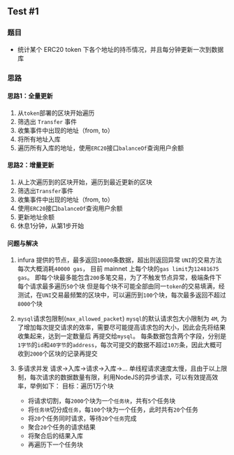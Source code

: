 ## Test #1

### 题目
 - 统计某个 ERC20 token 下各个地址的持币情况，并且每分钟更新一次到数据库

### 思路

#### 思路1：全量更新
1. 从`token`部署的区块开始遍历
2. 筛选出 `Transfer` 事件
3. 收集事件中出现的地址（from, to）
4. 将所有地址入库
5. 遍历所有入库的地址，使用`ERC20`接口`balanceOf`查询用户余额

#### 思路2：增量更新
1. 从上次遍历到的区块开始，遍历到最近更新的区块
2. 筛选出`Transfer`事件
3. 收集事件中出现的地址（from, to）
4. 使用`ERC20`接口`balanceOf`查询用户余额
5. 更新地址余额
6. 休息1分钟，从第1步开始

#### 问题与解决
1. infura 提供的节点，最多返回`10000`条数据，超出则返回异常
    `UNI`的交易方法每次大概消耗`40000 gas`， 目前 mainnet 上每个块的`gas limit`为`12481675 gas`。
   即每个块最多能包含`200`多笔交易，为了不触发节点异常，极端条件下每个请求最多遍历`50`个块
   但是每个块不可能全部由同一`token`的交易填满，经测试，在`UNI`交易最频繁的区块中，可以遍历到`100`个块，每次最多返回不超过`8000`个块
   
2. `mysql`请求包限制(`max_allowed_packet`)
    `mysql`的默认请求包大小限制为 `4M`, 为了增加每次提交请求的效率，需要尽可能提高请求包的大小，因此会先将结果收集起来，达到一定数量后
   再提交给`mysql`。
   每条数据包含两个字段，分别是`1字节`的`id`和`40字节`的`address`，每次可提交的数据不超过`10万`条，因此大概可收到`2000`个区块的记录再提交
   
3. 多请求并发
   请求->入库->请求->入库->...
   单线程请求速度太慢，且由于以上限制，每次请求的数据数量有限，利用NodeJS的异步请求，可以有效提高效率，举例如下：
   目标：遍历1万个块
   - 将请求切割，每`2000`个块为一个`任务块`，共有`5`个任务块
   - 将`任务块`切分成`任务`，每`100`个块为一个任务，此时共有`20`个任务
   - 将`20`个任务同时请求，等待`20`个`任务`完成
   - 聚合`20`个任务的请求结果
   - 将聚合后的结果入库
   - 再遍历下一个任务块
